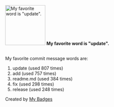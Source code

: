 <img src="https://my-badges.github.io/my-badges/favorite-word.png" alt="My favorite word is &quot;update&quot;." title="My favorite word is &quot;update&quot;." width="128">
<strong>My favorite word is &quot;update&quot;.</strong>
<br><br>

My favorite commit message words are:

1. update (used 807 times)
2. add (used 757 times)
3. readme.md (used 384 times)
4. fix (used 298 times)
5. release (used 248 times)


Created by <a href="https://github.com/my-badges/my-badges">My Badges</a>